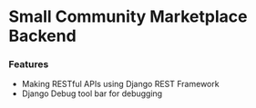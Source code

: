 # Small Community Marketplace Backend

### Features

* Making RESTful APIs using Django REST Framework
* Django Debug tool bar for debugging
